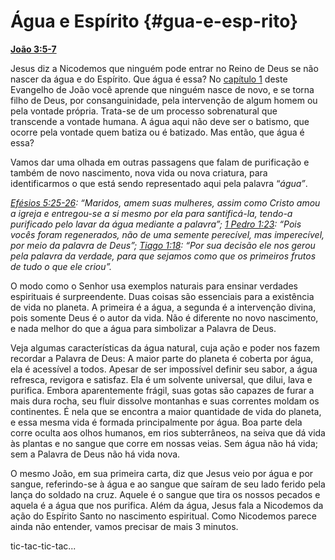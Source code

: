 # Água e Espírito {#gua-e-esp-rito}

[**João 3:5-7**](http://bibliaonline.com.br/acf/jo/3/5-7)

Jesus diz a Nicodemos que ninguém pode entrar no Reino de Deus se não nascer da água e do Espírito. Que água é essa? No [capítulo 1](http://bibliaonline.com.br/acf/jo/1) deste Evangelho de João você aprende que ninguém nasce de novo, e se torna filho de Deus, por consanguinidade, pela intervenção de algum homem ou pela vontade própria. Trata-se de um processo sobrenatural que transcende a vontade humana. A água aqui não deve ser o batismo, que ocorre pela vontade quem batiza ou é batizado. Mas então, que água é essa?

Vamos dar uma olhada em outras passagens que falam de purificação e também de novo nascimento, nova vida ou nova criatura, para identificarmos o que está sendo representado aqui pela palavra “_água”_.

[_Efésios 5:25-26_](http://bibliaonline.com.br/acf/ef/5/25-26)_: “Maridos, amem suas mulheres, assim como Cristo amou a igreja e entregou-se a si mesmo por ela para santificá-la, tendo-a purificado pelo lavar da água mediante a palavra”;_ [_1 Pedro 1:23_](http://bibliaonline.com.br/acf/1pe/1/23)_: “Pois vocês foram regenerados, não de uma semente perecível, mas imperecível, por meio da palavra de Deus”;_ [_Tiago 1:18_](http://bibliaonline.com.br/acf/tg/1/18)_: “Por sua decisão ele nos gerou pela palavra da verdade, para que sejamos como que os primeiros frutos de tudo o que ele criou”._

O modo como o Senhor usa exemplos naturais para ensinar verdades espirituais é surpreendente. Duas coisas são essenciais para a existência de vida no planeta. A primeira é a água, a segunda é a intervenção divina, pois somente Deus é o autor da vida. Não é diferente no novo nascimento, e nada melhor do que a água para simbolizar a Palavra de Deus.

Veja algumas características da água natural, cuja ação e poder nos fazem recordar a Palavra de Deus: A maior parte do planeta é coberta por água, ela é acessível a todos. Apesar de ser impossível definir seu sabor, a água refresca, revigora e satisfaz. Ela é um solvente universal, que dilui, lava e purifica. Embora aparentemente frágil, suas gotas são capazes de furar a mais dura rocha, seu fluir dissolve montanhas e suas correntes moldam os continentes. É nela que se encontra a maior quantidade de vida do planeta, e essa mesma vida é formada principalmente por água. Boa parte dela corre oculta aos olhos humanos, em rios subterrâneos, na seiva que dá vida às plantas e no sangue que corre em nossas veias. Sem água não há vida; sem a Palavra de Deus não há vida nova.

O mesmo João, em sua primeira carta, diz que Jesus veio por água e por sangue, referindo-se à água e ao sangue que saíram de seu lado ferido pela lança do soldado na cruz. Aquele é o sangue que tira os nossos pecados e aquela é a água que nos purifica. Além da água, Jesus fala a Nicodemos da ação do Espírito Santo no nascimento espiritual. Como Nicodemos parece ainda não entender, vamos precisar de mais 3 minutos.

tic-tac-tic-tac...